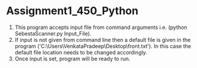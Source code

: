 Assignment1_450_Python
======================

1) This program accepts input file from command arguments i.e. (python SebestaScanner.py Input_File).
2) If input is not given from command line then a default file is given in the program 
   ('C:\\Users\\VenkataPradeep\\Desktop\\front.txt'). In this case the default file location needs to be changed accordingly.
3) Once input is set, program will be ready to run.

